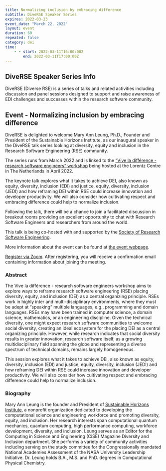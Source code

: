 ```yaml
---
title: Normalizing inclusion by embracing difference
subtitle: DiveRSE Speaker Series
expires: 2022-03-23
event_date: "March 22, 2022"
layout: event
duration: 60
repeated: false
category: dei 
time:
    - - start: 2022-03-11T16:00:00Z
        end: 2022-03-11T17:00:00Z
---
```


## DiveRSE Speaker Series Info

DiveRSE (Diverse RSE) is a series of talks and related activities including discussion and panel sessions designed to support and raise awareness of EDI challenges and successes within the research software community.

## Event - Normalizing inclusion by embracing difference

DiveRSE is delighted to welcome Mary Ann Leung, Ph.D., Founder and President of the Sustainable Horizons Institute, as our inaugural speaker in the DiveRSE talk series looking at diversity, equity and inclusion in the Research Software Engineering (RSE) community.

The series runs from March 2022 and is linked to the [“Vive la différence - research software engineers” workshop](https://www.researchsoft.org/events/2022-04/) being hosted at the Lorentz Centre in The Netherlands in April 2022.

The keynote talk explores what it takes to achieve DEI, also known as equity, diversity, inclusion (EDI) and justice, equity, diversity, inclusion (JEDI) and how reframing DEI within RSE could increase innovation and developer productivity. We will also consider how cultivating respect and embracing difference could help to normalize inclusion.

Following the talk, there will be a chance to join a facilitated discussion in breakout rooms providing an excellent opportunity to chat with Research Software Engineers and researchers from around the world.

This talk is being co-hosted with and supported by the [Society of Research Software Engineering](https://society-rse.org/).

More information about the event can be found at  [the event webpage](https://diverse-rse.github.io/events/2022-03-22).

[Register via Zoom](https://us06web.zoom.us/meeting/register/tZwvd-CprD4jH9Kt5smG4nGbp-YHoahn44Hm).
After registering, you will receive a confirmation email containing information about joining the meeting.

### Abstract

The Vive la différence - research software engineers workshop aims to explore ways to reframe research software engineering (RSE) placing diversity, equity, and inclusion (DEI) as a central organizing principle. RSEs work in highly inter and multi-disciplinary environments, where they must be adept at “speaking” multiple languages, e.g., programming and domain languages. RSEs may have been trained in computer science, a domain science, mathematics, or an engineering discipline. Given the technical diversity, one might expect research software communities to welcome social diversity, creating an ideal ecosystem for the placing DEI as a central organizing principle. However, while research indicates that social diversity results in greater innovation, research software itself, as a growing multidisciplinary field spanning the globe and representing a diverse spectrum of technical domains, remains largely homogeneous.

This session explores what it takes to achieve DEI, also known as equity, diversity, inclusion (EDI) and justice, equity, diversity, inclusion (JEDI) and how reframing DEI within RSE could increase innovation and developer productivity. We will also consider how cultivating respect and embracing difference could help to normalize inclusion.

### Biography

Mary Ann Leung is the founder and President of [Sustainable Horizons Institute](https://shinstitute.org/), a nonprofit organization dedicated to developing the computational science and engineering workforce and promoting diversity, equity, and inclusion. Her research interests span computational quantum mechanics, quantum computing, high performance computing, workforce development, diversity, and inclusion. Leung serves as an Editor for the Computing in Science and Engineering (CiSE) Magazine Diversity and Inclusion department. She performs a variety of community activities including serving on the study committee for the Congressionally mandated National Academies Assessment of the NASA University Leadership Initiative. Dr. Leung holds B.A., M.S. and PhD. degrees in Computational Physical Chemistry.
